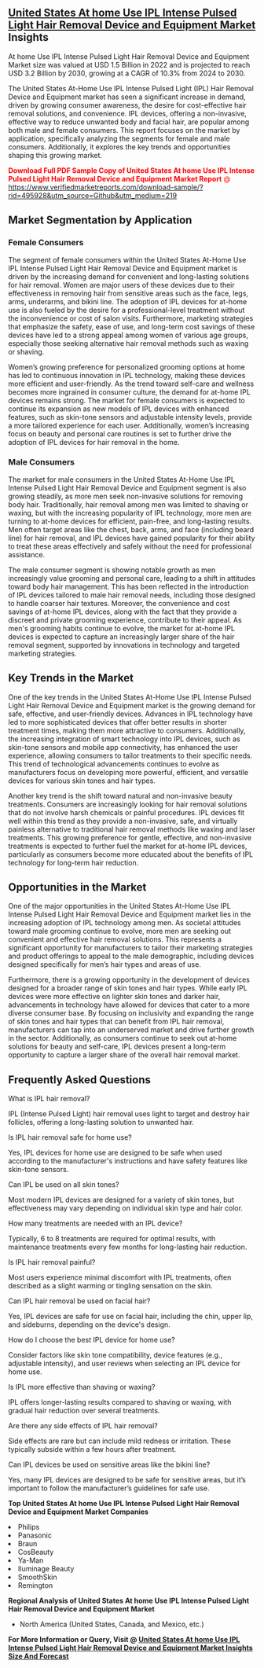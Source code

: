 <h2><a href="https://www.verifiedmarketreports.com/download-sample/?rid=495928&amp;utm_source=Github&amp;utm_medium=219" target="_blank">United States At home Use IPL Intense Pulsed Light Hair Removal Device and Equipment Market</a> Insights</h2><p>At home Use IPL Intense Pulsed Light Hair Removal Device and Equipment Market size was valued at USD 1.5 Billion in 2022 and is projected to reach USD 3.2 Billion by 2030, growing at a CAGR of 10.3% from 2024 to 2030.</p><p><p>The United States At-Home Use IPL Intense Pulsed Light (IPL) Hair Removal Device and Equipment market has seen a significant increase in demand, driven by growing consumer awareness, the desire for cost-effective hair removal solutions, and convenience. IPL devices, offering a non-invasive, effective way to reduce unwanted body and facial hair, are popular among both male and female consumers. This report focuses on the market by application, specifically analyzing the segments for female and male consumers. Additionally, it explores the key trends and opportunities shaping this growing market.</p> <p><p><span class=""><span style="color: #ff0000;"><strong>Download Full PDF Sample Copy of United States At home Use IPL Intense Pulsed Light Hair Removal Device and Equipment Market Report</strong> @ </span><a href="https://www.verifiedmarketreports.com/download-sample/?rid=495928&amp;utm_source=Github&amp;utm_medium=219" target="_blank">https://www.verifiedmarketreports.com/download-sample/?rid=495928&amp;utm_source=Github&amp;utm_medium=219</a></span></p></p> <h2>Market Segmentation by Application</h2> <h3>Female Consumers</h3> <p>The segment of female consumers within the United States At-Home Use IPL Intense Pulsed Light Hair Removal Device and Equipment market is driven by the increasing demand for convenient and long-lasting solutions for hair removal. Women are major users of these devices due to their effectiveness in removing hair from sensitive areas such as the face, legs, arms, underarms, and bikini line. The adoption of IPL devices for at-home use is also fueled by the desire for a professional-level treatment without the inconvenience or cost of salon visits. Furthermore, marketing strategies that emphasize the safety, ease of use, and long-term cost savings of these devices have led to a strong appeal among women of various age groups, especially those seeking alternative hair removal methods such as waxing or shaving.</p> <p>Women’s growing preference for personalized grooming options at home has led to continuous innovation in IPL technology, making these devices more efficient and user-friendly. As the trend toward self-care and wellness becomes more ingrained in consumer culture, the demand for at-home IPL devices remains strong. The market for female consumers is expected to continue its expansion as new models of IPL devices with enhanced features, such as skin-tone sensors and adjustable intensity levels, provide a more tailored experience for each user. Additionally, women’s increasing focus on beauty and personal care routines is set to further drive the adoption of IPL devices for hair removal in the home.</p> <h3>Male Consumers</h3> <p>The market for male consumers in the United States At-Home Use IPL Intense Pulsed Light Hair Removal Device and Equipment segment is also growing steadily, as more men seek non-invasive solutions for removing body hair. Traditionally, hair removal among men was limited to shaving or waxing, but with the increasing popularity of IPL technology, more men are turning to at-home devices for efficient, pain-free, and long-lasting results. Men often target areas like the chest, back, arms, and face (including beard line) for hair removal, and IPL devices have gained popularity for their ability to treat these areas effectively and safely without the need for professional assistance.</p> <p>The male consumer segment is showing notable growth as men increasingly value grooming and personal care, leading to a shift in attitudes toward body hair management. This has been reflected in the introduction of IPL devices tailored to male hair removal needs, including those designed to handle coarser hair textures. Moreover, the convenience and cost savings of at-home IPL devices, along with the fact that they provide a discreet and private grooming experience, contribute to their appeal. As men's grooming habits continue to evolve, the market for at-home IPL devices is expected to capture an increasingly larger share of the hair removal segment, supported by innovations in technology and targeted marketing strategies.</p> <h2>Key Trends in the Market</h2> <p>One of the key trends in the United States At-Home Use IPL Intense Pulsed Light Hair Removal Device and Equipment market is the growing demand for safe, effective, and user-friendly devices. Advances in IPL technology have led to more sophisticated devices that offer better results in shorter treatment times, making them more attractive to consumers. Additionally, the increasing integration of smart technology into IPL devices, such as skin-tone sensors and mobile app connectivity, has enhanced the user experience, allowing consumers to tailor treatments to their specific needs. This trend of technological advancements continues to evolve as manufacturers focus on developing more powerful, efficient, and versatile devices for various skin tones and hair types.</p> <p>Another key trend is the shift toward natural and non-invasive beauty treatments. Consumers are increasingly looking for hair removal solutions that do not involve harsh chemicals or painful procedures. IPL devices fit well within this trend as they provide a non-invasive, safe, and virtually painless alternative to traditional hair removal methods like waxing and laser treatments. This growing preference for gentle, effective, and non-invasive treatments is expected to further fuel the market for at-home IPL devices, particularly as consumers become more educated about the benefits of IPL technology for long-term hair reduction.</p> <h2>Opportunities in the Market</h2> <p>One of the major opportunities in the United States At-Home Use IPL Intense Pulsed Light Hair Removal Device and Equipment market lies in the increasing adoption of IPL technology among men. As societal attitudes toward male grooming continue to evolve, more men are seeking out convenient and effective hair removal solutions. This represents a significant opportunity for manufacturers to tailor their marketing strategies and product offerings to appeal to the male demographic, including devices designed specifically for men’s hair types and areas of use.</p> <p>Furthermore, there is a growing opportunity in the development of devices designed for a broader range of skin tones and hair types. While early IPL devices were more effective on lighter skin tones and darker hair, advancements in technology have allowed for devices that cater to a more diverse consumer base. By focusing on inclusivity and expanding the range of skin tones and hair types that can benefit from IPL hair removal, manufacturers can tap into an underserved market and drive further growth in the sector. Additionally, as consumers continue to seek out at-home solutions for beauty and self-care, IPL devices present a long-term opportunity to capture a larger share of the overall hair removal market.</p> <h2>Frequently Asked Questions</h2> <p>What is IPL hair removal?</p> <p>IPL (Intense Pulsed Light) hair removal uses light to target and destroy hair follicles, offering a long-lasting solution to unwanted hair.</p> <p>Is IPL hair removal safe for home use?</p> <p>Yes, IPL devices for home use are designed to be safe when used according to the manufacturer's instructions and have safety features like skin-tone sensors.</p> <p>Can IPL be used on all skin tones?</p> <p>Most modern IPL devices are designed for a variety of skin tones, but effectiveness may vary depending on individual skin type and hair color.</p> <p>How many treatments are needed with an IPL device?</p> <p>Typically, 6 to 8 treatments are required for optimal results, with maintenance treatments every few months for long-lasting hair reduction.</p> <p>Is IPL hair removal painful?</p> <p>Most users experience minimal discomfort with IPL treatments, often described as a slight warming or tingling sensation on the skin.</p> <p>Can IPL hair removal be used on facial hair?</p> <p>Yes, IPL devices are safe for use on facial hair, including the chin, upper lip, and sideburns, depending on the device's design.</p> <p>How do I choose the best IPL device for home use?</p> <p>Consider factors like skin tone compatibility, device features (e.g., adjustable intensity), and user reviews when selecting an IPL device for home use.</p> <p>Is IPL more effective than shaving or waxing?</p> <p>IPL offers longer-lasting results compared to shaving or waxing, with gradual hair reduction over several treatments.</p> <p>Are there any side effects of IPL hair removal?</p> <p>Side effects are rare but can include mild redness or irritation. These typically subside within a few hours after treatment.</p> <p>Can IPL devices be used on sensitive areas like the bikini line?</p> <p>Yes, many IPL devices are designed to be safe for sensitive areas, but it’s important to follow the manufacturer’s guidelines for safe use.</p></p><p><strong>Top United States At home Use IPL Intense Pulsed Light Hair Removal Device and Equipment Market Companies</strong></p><div data-test-id=""><p><li>Philips</li><li> Panasonic</li><li> Braun</li><li> CosBeauty</li><li> Ya-Man</li><li> Iluminage Beauty</li><li> SmoothSkin</li><li> Remington</li></p><div><strong>Regional Analysis of&nbsp;United States At home Use IPL Intense Pulsed Light Hair Removal Device and Equipment Market</strong></div><ul><li dir="ltr"><p dir="ltr">North America&nbsp;(United States, Canada, and Mexico, etc.)</p></li></ul><p><strong>For More Information or Query, Visit @&nbsp;</strong><strong><a href="https://www.verifiedmarketreports.com/product/at-home-use-ipl-intense-pulsed-light-hair-removal-device-and-equipment-market-szie-and-forecast/?utm_source=Github&amp;utm_medium=219" target="_blank">United States At home Use IPL Intense Pulsed Light Hair Removal Device and Equipment Market Insights Size And Forecast</a></strong></p></div>
